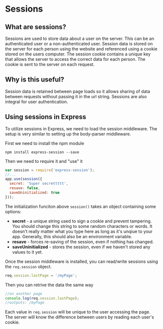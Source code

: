 # Sessions

## What are sessions?

Sessions are used to store data about a user on the server. This can be an authenticated user or a non-authenticated user. Session data is stored on the server for each person using the website and referenced using a cookie stored on the users computer. The session cookie contains a unique key that allows the server to access the correct data for each person. The cookie is sent to the server on each request.

## Why is this useful?

Session data is retained between page loads so it allows sharing of data between requests without passing it in the url string. Sessions are also integral for user authentication.

## Using sessions in Express

To utilize sessions in Express, we need to load the session middleware. The setup is very similar to setting up the body-parser middleware.

First we need to install the npm module

```text
npm install express-session --save
```

Then we need to require it and "use" it

```javascript
var session = require('express-session');
//...
app.use(session({
  secret: 'Super secrettttt',
  resave: false,
  saveUninitialized: true
}));
```

The initialization funciton above `session()` takes an object containing some options:

* **secret** - a unique string used to sign a cookie and prevent tampering. You should change this string to some random characters or words. It doesn't really matter what you type here as long as it's unqiue to your app. Generally, this should also be an environment variable.
* **resave** - forces re-saving of the session, even if nothing has changed.
* **saveUninitialized** - stores the session, even if we haven't stored any values to it yet.

Once the session middleware is installed, you can read/write sessions using the `req.session` object.

```javascript
req.session.lastPage = '/myPage';
```

Then you can retrive the data the same way

```javascript
//on another page
console.log(req.session.lastPage);
//outputs: /myPage
```

Each value in `req.session` will be unique to the user accessing the page. The server will know the difference between users by reading each user's cookie.

